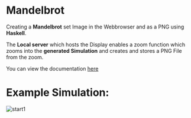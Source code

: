 # Mandelbrot
Creating a **Mandelbrot** set Image in the Webbrowser and as a PNG using **Haskell**.

The **Local server** which hosts the Display enables a zoom function which zooms into the **generated Simulation** and creates and stores a PNG File from the zoom.

You can view the documentation [here](https://jakubschwenkbeck.github.io/Mandelbrot-Doc/)

# Example Simulation: 
![start1](https://github.com/user-attachments/assets/8ef76a7b-6550-4786-8cdd-da231742e157)
